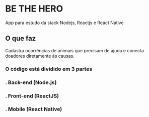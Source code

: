 # BE THE HERO
App para estudo da stack Nodejs, Reactjs e React Native

## O que faz
Cadastra ocorrências de animais que precisam de ajuda e conecta doadores diretamente às causas.

### O código está dividido em 3 partes

### . Back-end (Node.js)
### . Front-end (ReactJS)
### . Mobile (React Native)


